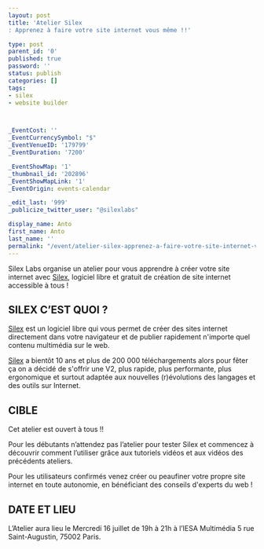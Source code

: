 ```yaml
---
layout: post
title: 'Atelier Silex
: Apprenez à faire votre site internet vous même !!'

type: post
parent_id: '0'
published: true
password: ''
status: publish
categories: []
tags:
- silex
- website builder



_EventCost: ''
_EventCurrencySymbol: "$"
_EventVenueID: '179799'
_EventDuration: '7200'

_EventShowMap: '1'
_thumbnail_id: '202896'
_EventShowMapLink: '1'
_EventOrigin: events-calendar

_edit_last: '999'
_publicize_twitter_user: "@silexlabs"

display_name: Anto
first_name: Anto
last_name: ''
permalink: "/event/atelier-silex-apprenez-a-faire-votre-site-internet-vous-meme/"
---
```


Silex Labs organise un atelier pour vous apprendre à créer votre site internet avec [Silex](http://www.silex.me/), logiciel libre et gratuit de création de site internet accessible à tous !

SILEX C’EST QUOI ?
------------------

[Silex](http://www.silex.me/) est un logiciel libre qui vous permet de créer des sites internet directement dans votre navigateur et de publier rapidement n'importe quel contenu multimédia sur le web.

[Silex](http://www.silex.me/) a bientôt 10 ans et plus de 200 000 téléchargements alors pour fêter ça on a décidé de s'offrir une V2, plus rapide, plus performante, plus ergonomique et surtout adaptée aux nouvelles (r)évolutions des langages et des outils sur Internet.

CIBLE
-----

Cet atelier est ouvert à tous !!

Pour les débutants n’attendez pas l’atelier pour tester Silex et commencez à découvrir comment l’utiliser grâce aux tutoriels vidéos et aux vidéos des précédents ateliers.

Pour les utilisateurs confirmés venez créer ou peaufiner votre propre site internet en toute autonomie, en bénéficiant des conseils d'experts du web !

DATE ET LIEU
------------

L’Atelier aura lieu le Mercredi 16 juillet de 19h à 21h à l’IESA Multimédia 5 rue Saint-Augustin, 75002 Paris.